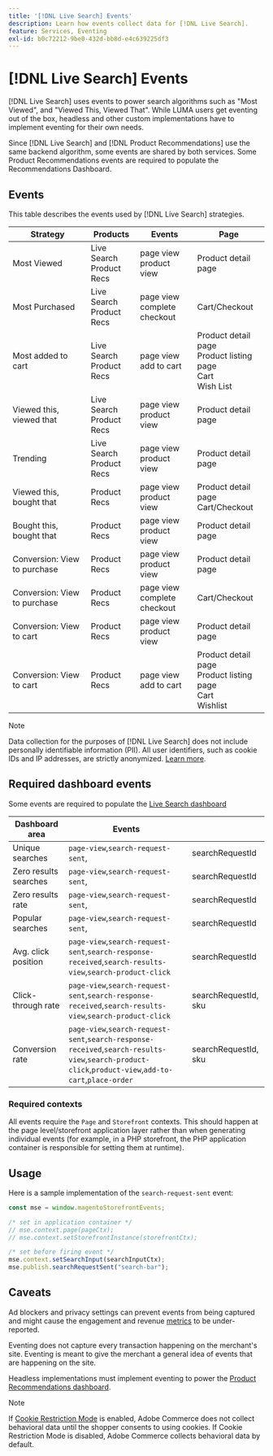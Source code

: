 ```yaml
---
title: '[!DNL Live Search] Events'
description: Learn how events collect data for [!DNL Live Search].
feature: Services, Eventing
exl-id: b0c72212-9be0-432d-bb8d-e4c639225df3
---
```

# [!DNL Live Search] Events

[!DNL Live Search] uses events to power search algorithms such as "Most Viewed", and "Viewed This, Viewed That". While LUMA users get eventing out of the box, headless and other custom implementations have to implement eventing for their own needs.

Since [!DNL Live Search] and [!DNL Product Recommendations] use the same backend algorithm, some events are shared by both services. Some Product Recommendations events are required to populate the Recommendations Dashboard.

## Events

This table describes the events used by [!DNL Live Search] strategies.

| Strategy | Products | Events | Page |
| --- | --- | --- | ---|
| Most Viewed | Live Search<br>Product Recs | page view<br>product view | Product detail page |
| Most Purchased | Live Search<br>Product Recs | page view<br>complete checkout | Cart/Checkout |
| Most added to cart | Live Search<br>Product Recs | page view<br>add to cart | Product detail page<br>Product listing page<br>Cart<br>Wish List |
| Viewed this, viewed that | Live Search<br>Product Recs | page view<br>product view | Product detail page |
| Trending | Live Search<br>Product Recs | page view<br>product view | Product detail page |
| Viewed this, bought that | Product Recs | page view<br>product view | Product detail page<br>Cart/Checkout |
| Bought this, bought that | Product Recs | page view<br>product view | Product detail page |
| Conversion: View to purchase | Product Recs | page view<br>product view | Product detail page |
| Conversion: View to purchase | Product Recs | page view<br>complete checkout | Cart/Checkout |
| Conversion: View to cart | Product Recs | page view<br>product view | Product detail page |
| Conversion: View to cart | Product Recs | page view<br>add to cart | Product detail page<br>Product listing page<br>Cart<br>Wishlist |

>[!NOTE]
>
>Data collection for the purposes of [!DNL Live Search] does not include personally identifiable information (PII). All user identifiers, such as cookie IDs and IP addresses, are strictly anonymized. [Learn more](https://www.adobe.com/privacy/experience-cloud.html).

## Required dashboard events

Some events are required to populate the [Live Search dashboard](performance.md)

| Dashboard area        | Events      | |
| ------------------- | ------------- | ---------- |
| Unique searches       |`page-view`,`search-request-sent`,  | searchRequestId  |
| Zero results searches |`page-view`,`search-request-sent`,  | searchRequestId  |
| Zero results rate     |`page-view`,`search-request-sent`,  | searchRequestId  |
| Popular searches      |`page-view`,`search-request-sent`,  | searchRequestId  |
| Avg. click position   |`page-view`,`search-request-sent`,`search-response-received`,`search-results-view`,`search-product-click`   | searchRequestId      |
| Click-through rate    |`page-view`,`search-request-sent`,`search-response-received`,`search-results-view`,`search-product-click`   | searchRequestId, sku |
| Conversion rate       |`page-view`,`search-request-sent`,`search-response-received`,`search-results-view`,`search-product-click`,`product-view`,`add-to-cart`,`place-order`| searchRequestId, sku |

### Required contexts

All events require the `Page` and `Storefront` contexts. This should happen at the page level/storefront application layer rather than when generating individual events (for example, in a PHP storefront, the PHP application container is responsible for setting them at runtime).

## Usage

Here is a sample implementation of the `search-request-sent` event:

```javascript
const mse = window.magentoStorefrontEvents;

/* set in application container */
// mse.context.page(pageCtx);
// mse.context.setStorefrontInstance(storefrontCtx);

/* set before firing event */
mse.context.setSearchInput(searchInputCtx);
mse.publish.searchRequestSent("search-bar");
```

## Caveats

Ad blockers and privacy settings can prevent events from being captured and might cause the engagement and revenue [metrics](workspace.md) to be under-reported.

Eventing does not capture every transaction happening on the merchant's site. Eventing is meant to give the merchant a general idea of events that are happening on the site.

Headless implementations must implement eventing to power the [Product Recommendations dashboard](../product-recommendations/events.md).

>[!NOTE]
>
>If [Cookie Restriction Mode](https://experienceleague.adobe.com/docs/commerce-admin/start/compliance/privacy/compliance-cookie-law.html) is enabled, Adobe Commerce does not collect behavioral data until the shopper consents to using cookies. If Cookie Restriction Mode is disabled, Adobe Commerce collects behavioral data by default.
